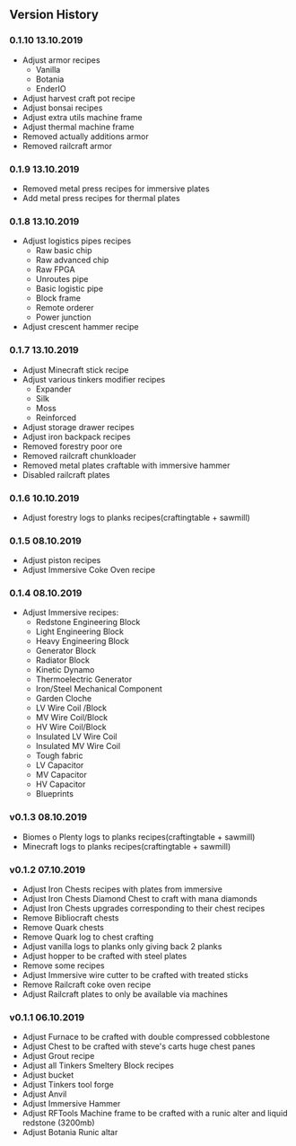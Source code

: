 ## Version History

### 0.1.10 13.10.2019
- Adjust armor recipes
  - Vanilla
  - Botania
  - EnderIO
- Adjust harvest craft pot recipe
- Adjust bonsai recipes
- Adjust extra utils machine frame
- Adjust thermal machine frame
- Removed actually additions armor
- Removed railcraft armor

### 0.1.9 13.10.2019
- Removed metal press recipes for immersive plates
- Add metal press recipes for thermal plates

### 0.1.8 13.10.2019
- Adjust logistics pipes recipes
  - Raw basic chip
  - Raw advanced chip
  - Raw FPGA
  - Unroutes pipe
  - Basic logistic pipe
  - Block frame
  - Remote orderer
  - Power junction
- Adjust crescent hammer recipe

### 0.1.7 13.10.2019
- Adjust Minecraft stick recipe
- Adjust various tinkers modifier recipes
  - Expander
  - Silk
  - Moss
  - Reinforced
- Adjust storage drawer recipes
- Adjust iron backpack recipes
- Removed forestry poor ore
- Removed railcraft chunkloader
- Removed metal plates craftable with immersive hammer
- Disabled railcraft plates

### 0.1.6 10.10.2019
- Adjust forestry logs to planks recipes(craftingtable + sawmill)

### 0.1.5 08.10.2019
- Adjust piston recipes
- Adjust Immersive Coke Oven recipe

### 0.1.4 08.10.2019
- Adjust Immersive recipes:
  - Redstone Engineering Block
  - Light Engineering Block   
  - Heavy Engineering Block
  - Generator Block   
  - Radiator Block
  - Kinetic Dynamo
  - Thermoelectric Generator
  - Iron/Steel Mechanical Component
  - Garden Cloche
  - LV Wire Coil /Block
  - MV Wire Coil/Block
  - HV Wire Coil/Block
  - Insulated LV Wire Coil
  - Insulated MV Wire Coil
  - Tough fabric
  - LV Capacitor
  - MV Capacitor
  - HV Capacitor
  - Blueprints

### v0.1.3 08.10.2019
- Biomes o Plenty logs to planks recipes(craftingtable + sawmill)
- Minecraft logs to planks recipes(craftingtable + sawmill)

### v0.1.2 07.10.2019
- Adjust Iron Chests recipes with plates from immersive
- Adjust Iron Chests Diamond Chest to craft with mana diamonds
- Adjust Iron Chests upgrades corresponding to their chest recipes
- Remove Bibliocraft chests
- Remove Quark chests
- Remove Quark log to chest crafting
- Adjust vanilla logs to planks only giving back 2 planks
- Adjust hopper to be crafted with steel plates
- Remove some recipes
- Adjust Immersive wire cutter to be crafted with treated sticks
- Remove Railcraft coke oven recipe
- Adjust Railcraft plates to only be available via machines

### v0.1.1 06.10.2019
- Adjust Furnace to be crafted with double compressed cobblestone
- Adjust Chest to be crafted with steve's carts huge chest panes
- Adjust Grout recipe
- Adjust all Tinkers Smeltery Block recipes
- Adjust bucket
- Adjust Tinkers tool forge
- Adjust Anvil
- Adjust Immersive Hammer
- Adjust RFTools Machine frame to be crafted with a runic alter and liquid redstone (3200mb)
- Adjust Botania Runic altar
